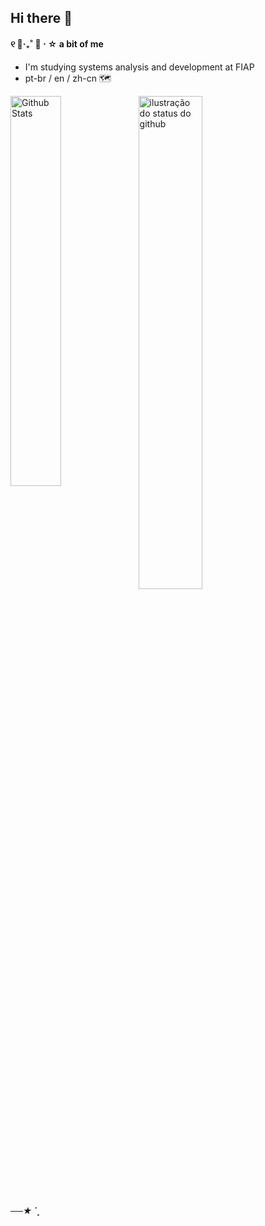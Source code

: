 ## Hi there 👋

<!--
**chaimoto/chaimoto** is a ✨ _special_ ✨ repository because its `README.md` (this file) appears on your GitHub profile.

Here are some ideas to get you started:

- 🔭 I’m currently working on ...
- 🌱 I’m currently learning ...
- 👯 I’m looking to collaborate on ...
- 🤔 I’m looking for help with ...
- 💬 Ask me about ...
- 📫 How to reach me: ...
- 😄 Pronouns: ...
- ⚡ Fun fact: ...
-->

#### ୧ 🍰‧₊˚ 🍓 ⋅ ☆  a bit of me 
-  I'm studying systems analysis and development at FIAP
-  pt-br / en / zh-cn 🗺

<a href="https://github.com/chaimoto/github-readme-stats">
 <img align="left" src="https://github-readme-stats.vercel.app/api/top-langs/?username=chaimoto&layout=compact&bg_color=ff00&title_color=F9A0AF&hide_border=True&include_all_commits=true&count_private=true" width="40%" alt="Github Stats"/>
</a>
<img align='center' src="https://github-readme-stats.vercel.app/api?username=chaimoto&show_icons=true&title_color=F9A0AF&icon_color=8DEEF2&bg_color=ff00&hide_border=True&count_private=true" width="45%" alt="ilustração do status do github">

##### ──★ ˙ ̟
